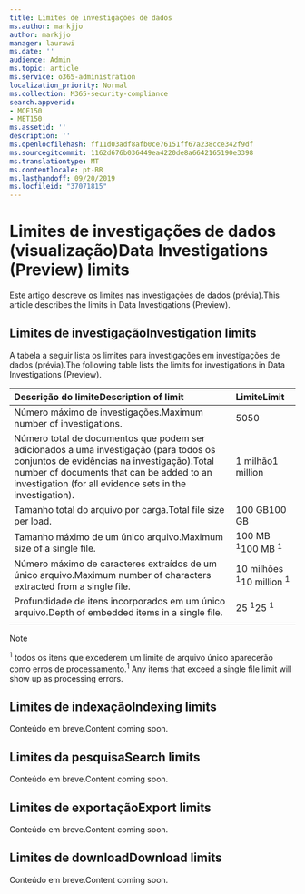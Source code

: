 ```yaml
---
title: Limites de investigações de dados
ms.author: markjjo
author: markjjo
manager: laurawi
ms.date: ''
audience: Admin
ms.topic: article
ms.service: o365-administration
localization_priority: Normal
ms.collection: M365-security-compliance
search.appverid:
- MOE150
- MET150
ms.assetid: ''
description: ''
ms.openlocfilehash: ff11d03adf8afb0ce76151ff67a238cce342f9df
ms.sourcegitcommit: 1162d676b036449ea4220de8a6642165190e3398
ms.translationtype: MT
ms.contentlocale: pt-BR
ms.lasthandoff: 09/20/2019
ms.locfileid: "37071815"
---
```

# <a name="data-investigations-preview-limits"></a><span data-ttu-id="2eb07-102">Limites de investigações de dados (visualização)</span><span class="sxs-lookup"><span data-stu-id="2eb07-102">Data Investigations (Preview) limits</span></span>

<span data-ttu-id="2eb07-103">Este artigo descreve os limites nas investigações de dados (prévia).</span><span class="sxs-lookup"><span data-stu-id="2eb07-103">This article describes the limits in Data Investigations (Preview).</span></span>

## <a name="investigation-limits"></a><span data-ttu-id="2eb07-104">Limites de investigação</span><span class="sxs-lookup"><span data-stu-id="2eb07-104">Investigation limits</span></span>

<span data-ttu-id="2eb07-105">A tabela a seguir lista os limites para investigações em investigações de dados (prévia).</span><span class="sxs-lookup"><span data-stu-id="2eb07-105">The following table lists the limits for investigations in Data Investigations (Preview).</span></span> 
    
  |<span data-ttu-id="2eb07-106">**Descrição do limite**</span><span class="sxs-lookup"><span data-stu-id="2eb07-106">**Description of limit**</span></span>|<span data-ttu-id="2eb07-107">**Limite**</span><span class="sxs-lookup"><span data-stu-id="2eb07-107">**Limit**</span></span>|
  |:-----|:-----|
  |<span data-ttu-id="2eb07-108">Número máximo de investigações.</span><span class="sxs-lookup"><span data-stu-id="2eb07-108">Maximum number of investigations.</span></span>  <br/> |<span data-ttu-id="2eb07-109">50</span><span class="sxs-lookup"><span data-stu-id="2eb07-109">50</span></span>  <br/> |
  |<span data-ttu-id="2eb07-110">Número total de documentos que podem ser adicionados a uma investigação (para todos os conjuntos de evidências na investigação).</span><span class="sxs-lookup"><span data-stu-id="2eb07-110">Total number of documents that can be added to an investigation (for all evidence sets in the investigation).</span></span>  <br/> |<span data-ttu-id="2eb07-111">1 milhão</span><span class="sxs-lookup"><span data-stu-id="2eb07-111">1 million</span></span>  <br/> |
  |<span data-ttu-id="2eb07-112">Tamanho total do arquivo por carga.</span><span class="sxs-lookup"><span data-stu-id="2eb07-112">Total file size per load.</span></span>  <br/> |<span data-ttu-id="2eb07-113">100 GB</span><span class="sxs-lookup"><span data-stu-id="2eb07-113">100 GB</span></span>  <br/> |
  |<span data-ttu-id="2eb07-114">Tamanho máximo de um único arquivo.</span><span class="sxs-lookup"><span data-stu-id="2eb07-114">Maximum size of a single file.</span></span>   <br/> |<span data-ttu-id="2eb07-115">100 MB <sup>1</sup></span><span class="sxs-lookup"><span data-stu-id="2eb07-115">100 MB <sup>1</sup></span></span> <br/> |
  |<span data-ttu-id="2eb07-116">Número máximo de caracteres extraídos de um único arquivo.</span><span class="sxs-lookup"><span data-stu-id="2eb07-116">Maximum number of characters extracted from a single file.</span></span>  <br/> |<span data-ttu-id="2eb07-117">10 milhões <sup>1</sup></span><span class="sxs-lookup"><span data-stu-id="2eb07-117">10 million <sup>1</sup></span></span> <br/> |
  |<span data-ttu-id="2eb07-118">Profundidade de itens incorporados em um único arquivo.</span><span class="sxs-lookup"><span data-stu-id="2eb07-118">Depth of embedded items in a single file.</span></span>  <br/> |<span data-ttu-id="2eb07-119">25 <sup>1</sup></span><span class="sxs-lookup"><span data-stu-id="2eb07-119">25 <sup>1</sup></span></span> <br/> |
|||
> [!NOTE]
><span data-ttu-id="2eb07-120"><sup>1</sup> todos os itens que excederem um limite de arquivo único aparecerão como erros de processamento.</span><span class="sxs-lookup"><span data-stu-id="2eb07-120"><sup>1</sup>  Any items that exceed a single file limit will show up as processing errors.</span></span>

## <a name="indexing-limits"></a><span data-ttu-id="2eb07-121">Limites de indexação</span><span class="sxs-lookup"><span data-stu-id="2eb07-121">Indexing limits</span></span>

<span data-ttu-id="2eb07-122">Conteúdo em breve.</span><span class="sxs-lookup"><span data-stu-id="2eb07-122">Content coming soon.</span></span>

## <a name="search-limits"></a><span data-ttu-id="2eb07-123">Limites da pesquisa</span><span class="sxs-lookup"><span data-stu-id="2eb07-123">Search limits</span></span>

<span data-ttu-id="2eb07-124">Conteúdo em breve.</span><span class="sxs-lookup"><span data-stu-id="2eb07-124">Content coming soon.</span></span>

## <a name="export-limits"></a><span data-ttu-id="2eb07-125">Limites de exportação</span><span class="sxs-lookup"><span data-stu-id="2eb07-125">Export limits</span></span>

<span data-ttu-id="2eb07-126">Conteúdo em breve.</span><span class="sxs-lookup"><span data-stu-id="2eb07-126">Content coming soon.</span></span>

## <a name="download-limits"></a><span data-ttu-id="2eb07-127">Limites de download</span><span class="sxs-lookup"><span data-stu-id="2eb07-127">Download limits</span></span>

<span data-ttu-id="2eb07-128">Conteúdo em breve.</span><span class="sxs-lookup"><span data-stu-id="2eb07-128">Content coming soon.</span></span>


